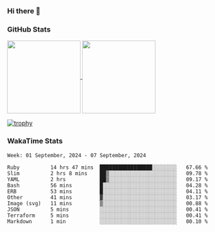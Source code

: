 ### Hi there 👋

### GitHub Stats

<a href="https://github.com/anuraghazra/github-readme-stats">
  <img align="center" height="170px" src="https://github-readme-stats.vercel.app/api/top-langs/?username=tksfjt1024&layout=compact&count_private=true&show_icons=true&show_icons=true&theme=graywhite" />
</a>
<a href="https://github.com/anuraghazra/github-readme-stats">
  <img align="center" height="170px" src="https://github-readme-stats.vercel.app/api?username=tksfjt1024&count_private=true&show_icons=true&show_icons=true&theme=graywhite" />
</a>

[![trophy](https://github-profile-trophy.vercel.app/?username=tksfjt1024)](https://github.com/ryo-ma/github-profile-trophy)

### WakaTime Stats

<!--START_SECTION:waka-->
```text
Week: 01 September, 2024 - 07 September, 2024

Ruby          14 hrs 47 mins  █████████████████░░░░░░░░   67.66 % 
Slim          2 hrs 8 mins    ██▒░░░░░░░░░░░░░░░░░░░░░░   09.78 % 
YAML          2 hrs           ██▒░░░░░░░░░░░░░░░░░░░░░░   09.17 % 
Bash          56 mins         █░░░░░░░░░░░░░░░░░░░░░░░░   04.28 % 
ERB           53 mins         █░░░░░░░░░░░░░░░░░░░░░░░░   04.11 % 
Other         41 mins         ▓░░░░░░░░░░░░░░░░░░░░░░░░   03.17 % 
Image (svg)   11 mins         ▒░░░░░░░░░░░░░░░░░░░░░░░░   00.88 % 
JSON          5 mins          ░░░░░░░░░░░░░░░░░░░░░░░░░   00.41 % 
Terraform     5 mins          ░░░░░░░░░░░░░░░░░░░░░░░░░   00.41 % 
Markdown      1 min           ░░░░░░░░░░░░░░░░░░░░░░░░░   00.10 % 
```
<!--END_SECTION:waka-->
